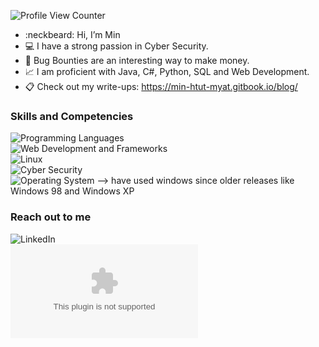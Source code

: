 ![Profile View Counter](https://komarev.com/ghpvc/?username=Gh0ULSS)

- :neckbeard: Hi, I’m Min
- :computer: I have a strong passion in Cyber Security.
- 👀 Bug Bounties are an interesting way to make money. 
- :chart_with_upwards_trend: I am proficient with Java, C#, Python, SQL and Web Development.
- :clipboard: Check out my write-ups: https://min-htut-myat.gitbook.io/blog/

### Skills and Competencies

![Programming Languages](https://img.shields.io/badge/Programming%20Languages-Java%20|%20C++%20|%20C%23%20|%20Kotlin%20|%20Python-blue) <br>
![Web Development and Frameworks](https://img.shields.io/badge/Web%20Development%20and%20Frameworks-HTML%20|%20CSS%20|%20JavaScript%20|%20ASP.NET%20|%20React-blue) <br>
![Linux](https://img.shields.io/badge/Linux-Kali%20Linux%20|%20Ubuntu-blue) <br>
![Cyber Security](https://img.shields.io/badge/Cyber%20Security%20-Bash%20Scripting%20|%20Blue%20Teaming%20Tools%20|%20Red%20Teaming%20Tools%20|%20Python-blue) <br>
![Operating System](https://img.shields.io/badge/Operating%20System-Windows-blue) --> have used windows since older releases like Windows 98 and Windows XP

### Reach out to me
![LinkedIn](https://www.linkedin.com/in/min-htut-myat-bb22aa15b/) <br>
![Email](min.hm95@gmail.com) <br>

